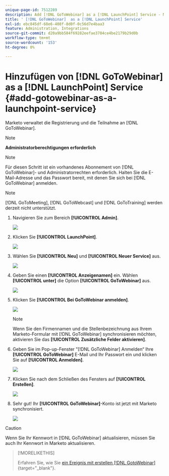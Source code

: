 ```yaml
---
unique-page-id: 7512289
description: Add [!DNL GoToWebinar] as a [!DNL LaunchPoint] Service - Marketo-Dokumente - Produktdokumentation
title: ' [!DNL GoToWebinar]  as a [!DNL LaunchPoint] Service'
exl-id: ebc845df-68e6-408f-8d0f-0c56d7e4baa3
feature: Administration, Integrations
source-git-commit: d20a9bb584f69282eefae3704ce4be2179b29d0b
workflow-type: tm+mt
source-wordcount: '153'
ht-degree: 0%

---
```


# Hinzufügen von [!DNL GoToWebinar] as a [!DNL LaunchPoint] Service {#add-gotowebinar-as-a-launchpoint-service}

Marketo verwaltet die Registrierung und die Teilnahme an [!DNL GoToWebinar].

>[!NOTE]
>
>**Administratorberechtigungen erforderlich**

>[!NOTE]
>
>Für diesen Schritt ist ein vorhandenes Abonnement von [!DNL GoToWebinar]- und Administratorrechten erforderlich. Halten Sie die E-Mail-Adresse und das Passwort bereit, mit denen Sie sich bei [!DNL GoToWebinar] anmelden.

>[!NOTE]
>
>[!DNL GoToMeeting], [!DNL GoToWebcast] und [!DNL GoToTraining] werden derzeit nicht unterstützt.

1. Navigieren Sie zum Bereich **[!UICONTROL Admin]**.

   ![](assets/add-gotowebinar-as-a-launchpoint-service-1.png)

1. Klicken Sie **[!UICONTROL LaunchPoint]**.

   ![](assets/add-gotowebinar-as-a-launchpoint-service-2.png)

1. Wählen Sie **[!UICONTROL Neu]** und **[!UICONTROL Neuer Service]** aus.

   ![](assets/add-gotowebinar-as-a-launchpoint-service-3.png)

1. Geben Sie einen **[!UICONTROL Anzeigenamen]** ein. Wählen **[!UICONTROL unter]** die Option **[!UICONTROL GoToWebinar]** aus.

   ![](assets/add-gotowebinar-as-a-launchpoint-service-4.png)

1. Klicken Sie **[!UICONTROL Bei GoToWebinar anmelden]**.

   ![](assets/add-gotowebinar-as-a-launchpoint-service-5.png)

   >[!NOTE]
   >
   >Wenn Sie den Firmennamen und die Stellenbezeichnung aus Ihrem Marketo-Formular mit [!DNL GoToWebinar] synchronisieren möchten, aktivieren Sie das **[!UICONTROL Zusätzliche Felder aktivieren]**.

1. Geben Sie im Pop-up-Fenster &quot;[!DNL GoToWebinar] Anmelden“ Ihre **[!UICONTROL GoToWebinar]** E-Mail und Ihr Passwort ein und klicken Sie auf **[!UICONTROL Anmelden]**.

   ![](assets/add-gotowebinar-as-a-launchpoint-service-6.png)

1. Klicken Sie nach dem Schließen des Fensters auf **[!UICONTROL Erstellen]**.

   ![](assets/add-gotowebinar-as-a-launchpoint-service-7.png)

1. Sehr gut! Ihr **[!UICONTROL GoToWebinar]**-Konto ist jetzt mit Marketo synchronisiert.

   ![](assets/add-gotowebinar-as-a-launchpoint-service-8.png)

>[!CAUTION]
>
>Wenn Sie Ihr Kennwort in [!DNL GoToWebinar] aktualisieren, müssen Sie auch Ihr Kennwort in Marketo aktualisieren.

>[!MORELIKETHIS]
>
>Erfahren Sie, wie Sie [ein Ereignis mit erstellen [!DNL GotoWebinar]](/help/marketo/product-docs/demand-generation/events/create-an-event/create-an-event-with-gotowebinar.md){target="_blank"}.
